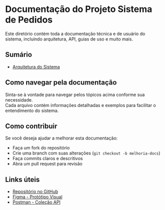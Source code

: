 # Documentação do Projeto Sistema de Pedidos

Este diretório contém toda a documentação técnica e de usuário do sistema, incluindo arquitetura, API, guias de uso e muito mais.

## Sumário

- [Arquitetura do Sistema](./arquitetura.md)   

## Como navegar pela documentação

Sinta-se à vontade para navegar pelos tópicos acima conforme sua necessidade.  
Cada arquivo contém informações detalhadas e exemplos para facilitar o entendimento do sistema.

## Como contribuir

Se você deseja ajudar a melhorar esta documentação:  
- Faça um fork do repositório  
- Crie uma branch com suas alterações (`git checkout -b melhoria-docs`)  
- Faça commits claros e descritivos  
- Abra um pull request para revisão

## Links úteis

- [Repositório no GitHub](https://github.com/ana-ferreiramg/PUCRS_TCC)  
- [Figma - Protótipo Visual](https://www.figma.com/design/YAr3wicRLZ3d2O1qsSpumx/TCC?node-id=4-2115&p=f&t=XDfy5W9rPz0hCYYt-0)  
- [Postman - Coleção API](https://.postman.co/workspace/My-Workspace~a7375743-ff45-4ee3-8e91-f4969d0f1bb0/collection/40172076-bc619bf4-a4c0-43a9-a2d2-325d729dda0f?action=share&creator=40172076&active-environment=40172076-06fda899-0df7-49d1-bfb3-db8660b595af)  
